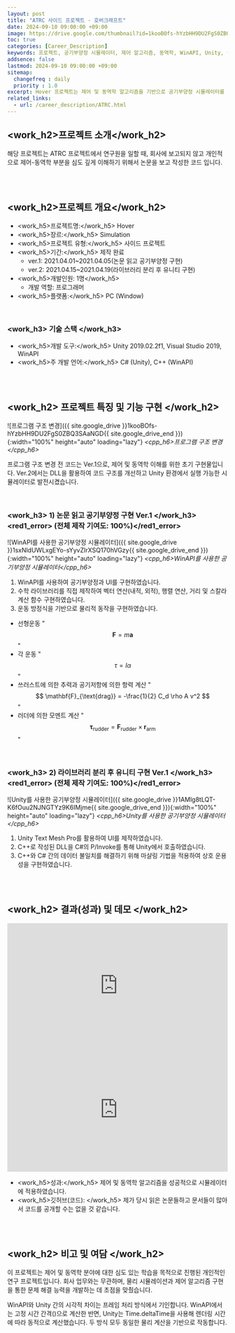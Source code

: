 ```yaml
---
layout: post
title: "ATRC 사이드 프로젝트 - 호버크래프트"
date: 2024-09-10 09:00:00 +09:00
image: https://drive.google.com/thumbnail?id=1kooBOfs-hYzbHH9DU2FgS0ZBQ3SAaNGD
toc: true
categories: [Career_Description]
keywords: 프로젝트, 공기부양정 시뮬레이터, 제어 알고리즘, 동역학, WinAPI, Unity, 물리 시뮬레이션, C++, C#, P/Invoke, 마샬링, 사이드 프로젝트, 시뮬레이션 게임
addsence: false
lastmod: 2024-09-10 09:00:00 +09:00
sitemap:
  changefreq : daily
  priority : 1.0
excerpt: Hover 프로젝트는 제어 및 동역학 알고리즘을 기반으로 공기부양정 시뮬레이터를 개발한 사이드 프로젝트입니다. WinAPI와 Unity를 활용해 다양한 플랫폼에서 구현되었습니다.
related_links:
  - url: /career_description/ATRC.html
---
```


## <work_h2>프로젝트 소개</work_h2>

해당 프로젝트는 ATRC 프로젝트에서 연구원을 일할 때, 회사에 보고되지 않고 개인적으로 제어-동역학 부분을 심도 깊게 이해하기 위해서 논문을 보고 작성한 코드 입니다. 

<br>
<br>

## <work_h2>프로젝트 개요</work_h2>

- <span><work_h5>프로젝트명:</work_h5> Hover</span>
- <span><work_h5>장르:</work_h5> Simulation </span>
- <span><work_h5>프로젝트 유형:</work_h5> 사이드 프로젝트</span>
- <span><work_h5>기간:</work_h5> 제작 완료</span>
  - ver.1: 2021.04.01~2021.04.05(논문 읽고 공기부양정 구현)
  - ver.2: 2021.04.15~2021.04.19(라이브러리 분리 후 유니티 구현)
- <span><work_h5>개발인원: 1명</work_h5> </span>
  - 개발 역할: 프로그래머
- <span><work_h5>플랫폼:</work_h5> PC (Window) </span>

<br>

### <work_h3> 기술 스택 </work_h3>

- <span><work_h5>개발 도구:</work_h5> Unity 2019.02.2f1, Visual Studio 2019, WinAPI  </span>
- <span><work_h5>주 개발 언어:</work_h5> C# (Unity), C++ (WinAPI) </span>

<br>
<br>

## <work_h2> 프로젝트 특징 및 기능 구현 </work_h2>

![프로그램 구조 변경]({{ site.google_drive }}1kooBOfs-hYzbHH9DU2FgS0ZBQ3SAaNGD{{ site.google_drive_end }}){:width="100%" height="auto" loading="lazy"}
*<cpp_h6>프로그램 구조 변경</cpp_h6>*

프로그램 구조 변경 전 코드는 Ver.1으로, 제어 및 동역학 이해를 위한 초기 구현물입니다. Ver.2에서는 DLL을 활용하여 코드 구조를 개선하고 Unity 환경에서 실행 가능한 시뮬레이터로 발전시켰습니다.

<br>

### <work_h3> 1) 논문 읽고 공기부양정 구현 Ver.1  </work_h3><red1_error> (전체 제작 기여도: 100%)</red1_error>

![WinAPI를 사용한 공기부양정 시뮬레이터]({{ site.google_drive }}1sxNldUWLxgEYo-sYyvZIrXSQ170hVGzy{{ site.google_drive_end }}){:width="100%" height="auto" loading="lazy"}
*<cpp_h6>WinAPI를 사용한 공기부양정 시뮬레이터</cpp_h6>*

1. WinAPI를 사용하여 공기부양정과 UI를 구현하였습니다.
2. 수학 라이브러리를 직접 제작하여 벡터 연산(내적, 외적), 행렬 연산, 거리 및 스칼라 계산 함수 구현하였습니다.
3. 운동 방정식을 기반으로 물리적 동작을 구현하였습니다.
  - 선형운동 
    " $$ \mathbf{F} = m \mathbf{a} $$ "
  - 각 운동
    " $$ \tau = I \alpha $$ "
  - 쓰러스트에 의한 추력과 공기저항에 의한 항력 계산 
    " $$ \mathbf{F}_{\text{drag}} = -\frac{1}{2} C_d \rho A v^2 $$ "
  - 러더에 의한 모멘트 계산
    " $$ \mathbf{\tau}_{\text{rudder}} = \mathbf{F}_{\text{rudder}} \times \mathbf{r}_{\text{arm}} $$ "

<br>

### <work_h3> 2) 라이브러리 분리 후 유니티 구현 Ver.1  </work_h3><red1_error> (전체 제작 기여도: 100%)</red1_error>

![Unity를 사용한 공기부양정 시뮬레이터]({{ site.google_drive }}1AMlg8tLQT-K6fOuu2NJNGTYz9K6IMjme{{ site.google_drive_end }}){:width="100%" height="auto" loading="lazy"}
*<cpp_h6>Unity를 사용한 공기부양정 시뮬레이터</cpp_h6>*

1. Unity Text Mesh Pro를 활용하여 UI를 제작하였습니다.
2. C++로 작성된 DLL을 C#의 P/Invoke를 통해 Unity에서 호출하였습니다.
3. C++와 C# 간의 데이터 불일치를 해결하기 위해 마샬링 기법을 적용하여 상호 운용성을 구현하였습니다.


<br>
<br>

## <work_h2> 결과(성과) 및 데모 </work_h2>

<iframe width="100%" style="aspect-ratio:16/9" src="https://drive.google.com/file/d/1zPU8VvS2mzCRwZmeRKXTv50Otgyq2nST/preview" title="Hover(WinAPI)" frameborder="0" allow="accelerometer; autoplay; clipboard-write; encrypted-media; gyroscope; picture-in-picture; web-share" allowfullscreen></iframe>

<iframe width="100%" style="aspect-ratio:16/9" src="https://drive.google.com/file/d/1xLeYcxPUKeWWnan7mNxiZUk1E3FuphDr/preview" title="Hover(WinAPI)" frameborder="0" allow="accelerometer; autoplay; clipboard-write; encrypted-media; gyroscope; picture-in-picture; web-share" allowfullscreen></iframe>

- <span><work_h5>성과:</work_h5> 제어 및 동역학 알고리즘을 성공적으로 시뮬레이터에 적용하였습니다. </span>
- <span><work_h5>깃허브(코드): </work_h5> 제가 당시 읽은 논문들하고 문서들이 많아서 코드를 공개할 수는 없을 것 같습니다.</span>

<br>
<br>

## <work_h2> 비고 및 여담 </work_h2>

이 프로젝트는 제어 및 동역학 분야에 대한 심도 있는 학습을 목적으로 진행된 개인적인 연구 프로젝트입니다. 회사 업무와는 무관하며, 물리 시뮬레이션과 제어 알고리즘 구현을 통한 문제 해결 능력을 개발하는 데 초점을 맞췄습니다.

WinAPI와 Unity 간의 시각적 차이는 프레임 처리 방식에서 기인합니다. WinAPI에서는 고정 시간 간격()으로 계산한 반면, Unity는 Time.deltaTime을 사용해 렌더링 시간에 따라 동적으로 계산했습니다. 두 방식 모두 동일한 물리 계산을 기반으로 작동합니다.
